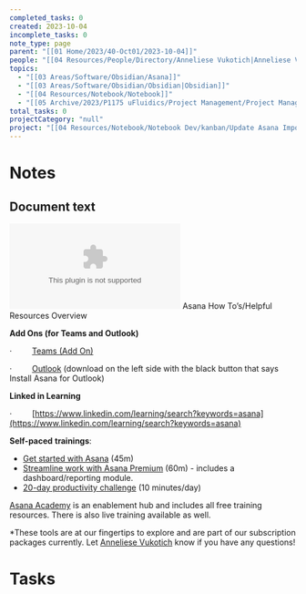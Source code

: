 ```yaml
---
completed_tasks: 0
created: 2023-10-04
incomplete_tasks: 0
note_type: page
parent: "[[01 Home/2023/40-Oct01/2023-10-04]]"
people: "[[04 Resources/People/Directory/Anneliese Vukotich|Anneliese Vukotich]]"
topics:
  - "[[03 Areas/Software/Obsidian/Asana]]"
  - "[[03 Areas/Software/Obsidian/Obsidian|Obsidian]]"
  - "[[04 Resources/Notebook/Notebook]]"
  - "[[05 Archive/2023/P1175 uFluidics/Project Management/Project Management]]"
total_tasks: 0
projectCategory: "null"
project: "[[04 Resources/Notebook/Notebook Dev/kanban/Update Asana Import/Update Asana Import.md|Update Asana Import]]"
---
```

# Notes
## Document text
![](01%20Home/2023/attachments/Asana%20How%20Tos%20%20Overview%20Instructions%20with%20Resources.docx)
Asana How To’s/Helpful Resources Overview

**Add Ons (for Teams and Outlook)**

·         [Teams (Add On)](https://help.asana.com/hc/en-us/articles/14138053953307-Microsoft-Teams-and-Asana-integration)

·         [Outlook](https://asana.com/apps/outlook) (download on the left side with the black button that says Install Asana for Outlook)

**Linked in Learning**

·         [https://www.linkedin.com/learning/search?keywords=asana](https://www.linkedin.com/learning/search?keywords=asana)

**Self-paced** **trainings**:

- [Get started with Asana](https://nam02.safelinks.protection.outlook.com/?url=https%3A%2F%2Fprotect-usb.mimecast.com%2Fs%2FgIXdCg7WnlSK9z2iNtiDA%3Fdomain%3Dacademy.asana.com&data=05%7C01%7Canneliese.vukotich%40lanzatech.com%7C9161935243624ecaa52208dbb3083434%7C213ac3b92d864223aa17c7727e2e175f%7C0%7C0%7C638300620077714692%7CUnknown%7CTWFpbGZsb3d8eyJWIjoiMC4wLjAwMDAiLCJQIjoiV2luMzIiLCJBTiI6Ik1haWwiLCJXVCI6Mn0%3D%7C3000%7C%7C%7C&sdata=y8Mj8cKB%2BIPhgJENL%2FH0UQf4H9daZn2BboSm7cTyAEU%3D&reserved=0) (45m) 
- [Streamline work with Asana Premium](https://nam02.safelinks.protection.outlook.com/?url=https%3A%2F%2Fprotect-usb.mimecast.com%2Fs%2F7duQCjAW0ohD8xqFRhb5x%3Fdomain%3Dacademy.asana.com&data=05%7C01%7Canneliese.vukotich%40lanzatech.com%7C9161935243624ecaa52208dbb3083434%7C213ac3b92d864223aa17c7727e2e175f%7C0%7C0%7C638300620077714692%7CUnknown%7CTWFpbGZsb3d8eyJWIjoiMC4wLjAwMDAiLCJQIjoiV2luMzIiLCJBTiI6Ik1haWwiLCJXVCI6Mn0%3D%7C3000%7C%7C%7C&sdata=hg809Xc7va5MKYzNg3OeV%2BakLKbC%2FpIX04O4CitOm5o%3D&reserved=0) (60m) - includes a dashboard/reporting module.
- [20-day productivity challenge](https://nam02.safelinks.protection.outlook.com/?url=https%3A%2F%2Fprotect-usb.mimecast.com%2Fs%2FsRdmCk6WrpFA9JQiQdqN_%3Fdomain%3Dacademy.asana.com&data=05%7C01%7Canneliese.vukotich%40lanzatech.com%7C9161935243624ecaa52208dbb3083434%7C213ac3b92d864223aa17c7727e2e175f%7C0%7C0%7C638300620077714692%7CUnknown%7CTWFpbGZsb3d8eyJWIjoiMC4wLjAwMDAiLCJQIjoiV2luMzIiLCJBTiI6Ik1haWwiLCJXVCI6Mn0%3D%7C3000%7C%7C%7C&sdata=e4D29rkrxQwK25%2BZML%2Fb6msRbpW6n0311I6edT07Pu0%3D&reserved=0) (10 minutes/day)

[Asana Academy](https://nam02.safelinks.protection.outlook.com/?url=https%3A%2F%2Fprotect-usb.mimecast.com%2Fs%2FoT1lCl8W2qsmxYZSquZr-%3Fdomain%3Dacademy.asana.com%2F&data=05%7C01%7Canneliese.vukotich%40lanzatech.com%7C9161935243624ecaa52208dbb3083434%7C213ac3b92d864223aa17c7727e2e175f%7C0%7C0%7C638300620077714692%7CUnknown%7CTWFpbGZsb3d8eyJWIjoiMC4wLjAwMDAiLCJQIjoiV2luMzIiLCJBTiI6Ik1haWwiLCJXVCI6Mn0%3D%7C3000%7C%7C%7C&sdata=tFyskqxdlu%2FaaonGO9%2F4PMMYW2mM8m5S%2FjcSD1Iq3Lk%3D&reserved=0) is an enablement hub and includes all free training resources. There is also live training available as well.

*These tools are at our fingertips to explore and are part of our subscription packages currently. Let [Anneliese Vukotich](mailto:anneliese.vukotich@lanzatech.com) know if you have any questions!

# Tasks
